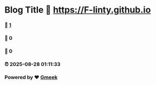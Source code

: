 # Blog Title :link: https://F-linty.github.io 
### :page_facing_up: [1](https://F-linty.github.io/tag.html) 
### :speech_balloon: 0 
### :hibiscus: 0 
### :alarm_clock: 2025-08-28 01:11:33 
### Powered by :heart: [Gmeek](https://github.com/Meekdai/Gmeek)
